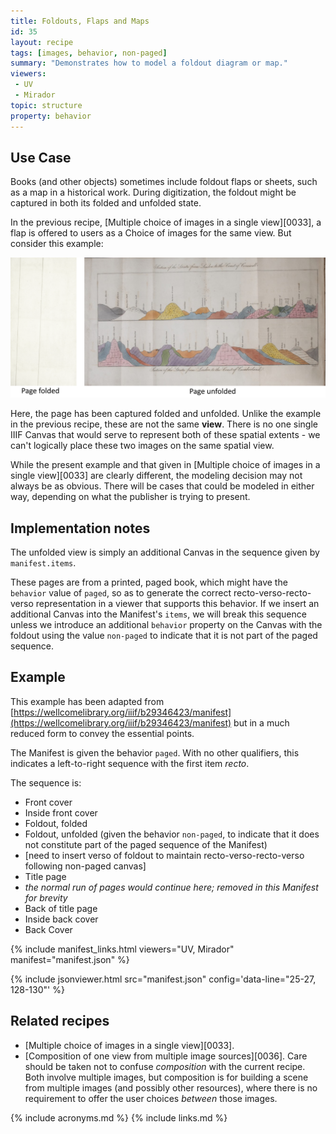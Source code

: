 ```yaml
---
title: Foldouts, Flaps and Maps
id: 35
layout: recipe
tags: [images, behavior, non-paged]
summary: "Demonstrates how to model a foldout diagram or map."
viewers:
 - UV
 - Mirador
topic: structure
property: behavior
---
```



## Use Case

Books (and other objects) sometimes include foldout flaps or sheets, such as a map in a historical work. During digitization, the foldout might be captured in both its folded and unfolded state.

In the previous recipe, [Multiple choice of images in a single view][0033], a flap is offered to users as a Choice of images for the same view. But consider this example:

![two images of a map foldout, folded and unfolded](foldout.png)

Here, the page has been captured folded and unfolded. Unlike the example in the previous recipe, these are not the same **view**. There is no one single IIIF Canvas that would serve to represent both of these spatial extents - we can't logically place these two images on the same spatial view.

While the present example and that given in [Multiple choice of images in a single view][0033] are clearly different, the modeling decision may not always be as obvious. There will be cases that could be modeled in either way, depending on what the publisher is trying to present.

## Implementation notes

The unfolded view is simply an additional Canvas in the sequence given by `manifest.items`.

These pages are from a printed, paged book, which might have the `behavior` value of `paged`, so as to generate the correct recto-verso-recto-verso representation in a viewer that supports this behavior. If we insert an additional Canvas into the Manifest's `items`, we will break this sequence unless we introduce an additional `behavior` property on the Canvas with the foldout using the value `non-paged` to indicate that it is not part of the paged sequence.

## Example

This example has been adapted from [https://wellcomelibrary.org/iiif/b29346423/manifest](https://wellcomelibrary.org/iiif/b29346423/manifest) but in a much reduced form to convey the essential points.

The Manifest is given the behavior `paged`. With no other qualifiers, this indicates a left-to-right sequence with the first item _recto_.

The sequence is:

* Front cover
* Inside front cover
* Foldout, folded
* Foldout, unfolded (given the behavior `non-paged`, to indicate that it does not constitute part of the paged sequence of the Manifest)
* [need to insert verso of foldout to maintain recto-verso-recto-verso following non-paged canvas]
* Title page
* _the normal run of pages would continue here; removed in this Manifest for brevity_
* Back of title page
* Inside back cover
* Back Cover

{% include manifest_links.html viewers="UV, Mirador" manifest="manifest.json" %}

{% include jsonviewer.html src="manifest.json" config='data-line="25-27, 128-130"' %}

## Related recipes

* [Multiple choice of images in a single view][0033].
* [Composition of one view from multiple image sources][0036]. Care should be taken not to confuse _composition_ with the current recipe. Both involve multiple images, but composition is for building a scene from multiple images (and possibly other resources), where there is no requirement to offer the user choices _between_ those images.

{% include acronyms.md %}
{% include links.md %}
